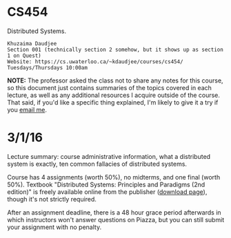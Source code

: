 CS454
=====

Distributed Systems.

    Khuzaima Daudjee
    Section 001 (technically section 2 somehow, but it shows up as section 1 on Quest)
    Website: https://cs.uwaterloo.ca/~kdaudjee/courses/cs454/
    Tuesdays/Thursdays 10:00am

**NOTE:** The professor asked the class not to share any notes for this course, so this document just contains summaries of the topics covered in each lecture, as well as any additional resources I acquire outside of the course. That said, if you'd like a specific thing explained, I'm likely to give it a try if you [email me](mailto:azhang9@gmail.com?subject=CS454).

# 3/1/16

Lecture summary: course administrative information, what a distributed system is exactly, ten common fallacies of distributed systems.

Course has 4 assignments (worth 50%), no midterms, and one final (worth 50%). Textbook "Distributed Systems: Principles and Paradigms (2nd edition)" is freely available online from the publisher ([download page](https://www.distributed-systems.net/index.php/books/distributed-systems/)), though it's not strictly required.

After an assignment deadline, there is a 48 hour grace period afterwards in which instructors won't answer questions on Piazza, but you can still submit your assignment with no penalty.
